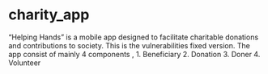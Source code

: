 # charity_app

“Helping Hands” is a mobile app designed to facilitate charitable donations and contributions to society. This is the vulnerabilities fixed version. The app consist of mainly 4 components ,
	1. Beneficiary
	2. Donation
	3. Doner
	4. Volunteer


